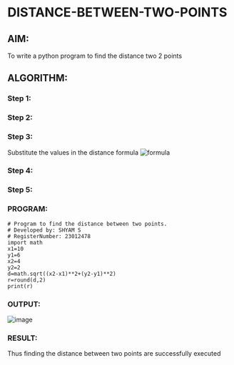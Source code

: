 # DISTANCE-BETWEEN-TWO-POINTS

## AIM:
To write a python program to find the distance two 2 points
## ALGORITHM:
### Step 1: 
### Step 2: 
### Step 3: 
Substitute the values in the distance formula  ![formula](/formula.JPG)
### Step 4: 
### Step 5: 
### PROGRAM:
```
# Program to find the distance between two points.
# Developed by: SHYAM S
# RegisterNumber: 23012478
import math
x1=10
y1=6
x2=4
y2=2
d=math.sqrt((x2-x1)**2+(y2-y1)**2)
r=round(d,2)
print(r)
```  


### OUTPUT:
![image](https://github.com/SridharShyam/DISTANCE-BETWEEN-TWO-POINTS/assets/144871368/58d1d7f3-37c6-4bdb-9c25-d3c53bec2386)



### RESULT:
Thus finding the distance between two points are successfully executed
